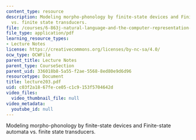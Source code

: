 ```yaml
---
content_type: resource
description: Modeling morpho-phonology by finite-state devices and Finite-state automata
  vs. finite state transducers.
file: /courses/6-863j-natural-language-and-the-computer-representation-of-knowledge-spring-2003/c03f2a1867fece05c1c9153f5704642d_lecture203.pdf
file_type: application/pdf
learning_resource_types:
- Lecture Notes
license: https://creativecommons.org/licenses/by-nc-sa/4.0/
ocw_type: OCWFile
parent_title: Lecture Notes
parent_type: CourseSection
parent_uid: 336018b8-5a55-f2ae-5568-8ed80e9d6d96
resourcetype: Document
title: lecture203.pdf
uid: c03f2a18-67fe-ce05-c1c9-153f5704642d
video_files:
  video_thumbnail_file: null
video_metadata:
  youtube_id: null
---
```

Modeling morpho-phonology by finite-state devices and Finite-state automata vs. finite state transducers.
